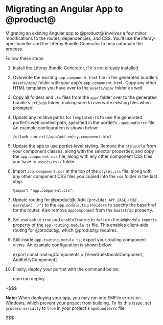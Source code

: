 # Migrating an Angular App to @product@

Migrating an existing Angular app to @product@ involves a few minor 
modifications to the routes, dependencies, and CSS. You'll use the 
liferay-npm-bundler and the Liferay Bundle Generator to help automate the 
process.

Follow these steps:

1. Install the Liferay Bundle Generator, if it's not already installed.

2.  Overwrite the existing `app.component.html` file in the generated bundle's 
    `assets/app/` folder with your app's `app.component.html`. Copy any other 
    HTML templates you have over to the `assets/app/` folder as well.

3.  Copy all folders and `.ts` files from the `app/` folder over to the 
    generated bundle's `src/app` folder, making sure to overwrite existing files 
    when prompted.
        
4.  Update any relative paths for `templateUrl`s to use the generated portlet's 
    web context path, specified in the portlet's `.npmbundlerrc` file. An 
    example configuration is shown below:

        /o/[web-context]/app/add-entry.component.html

6.  Update the app to use portlet-level styling. Remove the `styleUrl`s from 
    your component classes, along with the selector properties, and copy the 
    `app.component.css` file, along with any other component CSS files you have 
    to `assets/css/` folder.

7.  Import `app.component.css` at the top of the `styles.css` file, along with 
    any other component CSS files you copied into the `css` folder in the last 
    step.

        @import "app.component.css";
        
8.  Update routing for @product@. Add `{provide: APP_BASE_HREF, useValue: '/'}` 
    to the `app.module.ts` `providers` to specify the base href for the router. 
    Also remove `AppComponent` from the `bootstrap` property. 

9.  Set `useHash` to `true` and `enableTracing` to `false` in the `@NgModule` 
    `imports` property of the `app-routing.module.ts` file. This enables 
    client-side routing for @product@, which @product@ requires.

10.  Still inside `app-routing.module.ts`, export your routing component views. 
     An example configuration is shown below:
     
        export 
        const routingComponents = [ViewGuestbookComponent, AddEntryComponent]

11.  Finally, deploy your portlet with the command below:

        npm run deploy

+$$$

**Note:** When deploying your app, you may run into EMFile errors on Windows, 
which prevent your project from building. To fix this issue, set 
`process-serially` to `true` in your project's `npmbundlerrc` file.

$$$